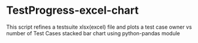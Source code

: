 # TestProgress-excel-chart
This script refines a testsuite xlsx(excel) file and plots a test case owner vs number of Test Cases stacked bar chart using python-pandas module
